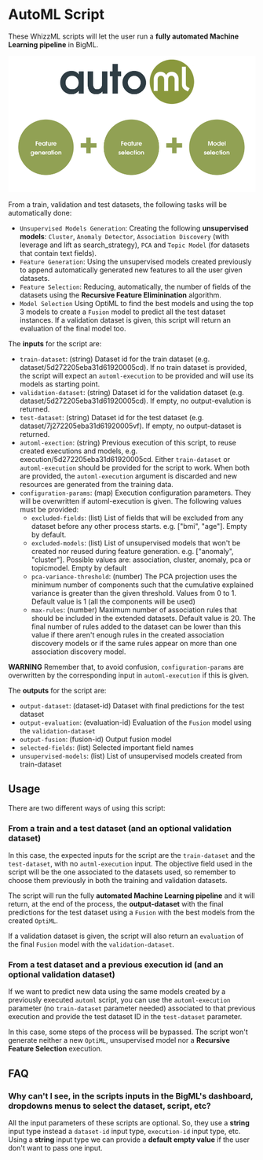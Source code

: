 # AutoML Script

These WhizzML scripts will let the user run a **fully automated
Machine Learning pipeline** in BigML.

![BigML AutoML Steps](../res/steps.png)

From a train, validation and test datasets, the following tasks will be
automatically done:

-  `Unsupervised Models Generation`: Creating the following
  **unsupervised models**: `Cluster`, `Anomaly Detector`, `Association
  Discovery` (with leverage and lift as search_strategy), `PCA` and
  `Topic Model` (for datasets that contain text fields).
-  `Feature Generation`: Using the unsupervised models created
  previously to append automatically generated new features to all the
  user given datasets.
- `Feature Selection`: Reducing, automatically,
  the number of fields of the datasets using the **Recursive Feature
  Eliminination** algorithm.
-  `Model Selection` Using OptiML to find the best models and using
  the top 3 models to create a `Fusion` model to predict all the test
  dataset instances. If a validation dataset is given, this script
  will return an evaluation of the final model too.


The **inputs** for the script are:

* `train-dataset`: (string) Dataset id for the train dataset
  (e.g. dataset/5d272205eba31d61920005cd). If no train dataset is
  provided, the script will expect an `automl-execution` to be
  provided and will use its models as starting point.
* `validation-dataset`: (string) Dataset id for the validation dataset
  (e.g. dataset/5d272205eba31d61920005cd). If empty, no
  output-evalution is returned.
* `test-dataset`: (string) Dataset id for the test dataset
  (e.g. dataset/7j272205eba31d61920005vf). If empty, no output-dataset
  is returned.
* `automl-exection`: (string) Previous execution of this script, to
  reuse created executions and models,
  e.g. execution/5d272205eba31d61920005cd. Either `train-dataset` or
  `automl-execution` should be provided for the script to work. When
  both are provided, the `automl-execution` argument is discarded and
  new resources are generated from the training data.
* `configuration-params`: (map) Execution configuration
  parameters. They will be overwritten if automl-execution is
  given. The following values must be provided:
  * `excluded-fields`: (list) List of fields that will be excluded
  from any dataset before any other process starts. e.g. ["bmi",
  "age"]. Empty by default.
  * `excluded-models`: (list) List of unsupervised models that won't
  be created nor reused during feature generation. e.g. ["anomaly",
  "cluster"]. Possible values are: association, cluster, anomaly, pca
  or topicmodel. Empty by default
  * `pca-variance-threshold`: (number) The PCA projection uses the
  minimum number of components such that the cumulative explained
  variance is greater than the given threshold. Values from 0 to 1.
  Default value is 1 (all the components will be used)
  * `max-rules`: (number) Maximum number of association rules
    that should be included in the extended datasets. Default value
    is 20. The final number of rules added to the dataset can be lower
    than this value if there aren't enough rules in the created
    association discovery models or if the same rules appear on more
    than one association discovery model.

**WARNING** Remember that, to avoid confusion, `configuration-params`
are overwritten by the corresponding input in `automl-execution` if
this is given.

The **outputs** for the script are:
* `output-dataset`: (dataset-id) Dataset with final predictions for the test dataset
* `output-evaluation`: (evaluation-id) Evaluation of the `Fusion`
  model using the `validation-dataset`
* `output-fusion`: (fusion-id) Output fusion model
* `selected-fields`: (list) Selected important field names
* `unsupervised-models`: (list) List of unsupervised models created
  from train-dataset

## Usage
There are two different ways of using this script:

### From a train and a test dataset (and an optional validation dataset)
In this case, the expected inputs for the script are the
`train-dataset` and the `test-dataset`, with no `autml-execution`
input.  The objective field used in the script will be the one
associated to the datasets used, so remember to choose them previously
in both the training and validation datasets.

The script will run the fully **automated Machine Learning pipeline**
and it will return, at the end of the process, the **output-dataset**
with the final predictions for the test dataset using a `Fusion` with
the best models from the created `OptiML`.

If a validation dataset is given, the script will also return an
`evaluation` of the final `Fusion` model with the
`validation-dataset`.

### From a test dataset and a previous execution id (and an optional validation dataset)
If we want to predict new data using the same models created by a
previously executed `automl` script, you can use the `automl-execution`
parameter (no `train-dataset` parameter needed) associated to that
previous execution and provide the test dataset ID in the
`test-dataset` parameter.

In this case, some steps of the process will be bypassed. The script
won't generate neither a new `OptiML`, unsupervised model nor a
**Recursive Feature Selection** execution.

## FAQ
### Why can't I see, in the scripts inputs in the BigML's dashboard, dropdowns menus to select the dataset, script, etc?
All the input parameters of these scripts are optional. So, they use a
**string** input type instead a `dataset-id` input type,
`execution-id` input type, etc. Using a **string** input type we can
provide a **default empty value** if the user don't want to pass one
input.
